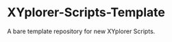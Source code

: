 XYplorer-Scripts-Template
=========================

A bare template repository for new XYplorer Scripts.
